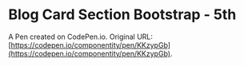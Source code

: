 # Blog Card Section Bootstrap - 5th

A Pen created on CodePen.io. Original URL: [https://codepen.io/componentity/pen/KKzypGb](https://codepen.io/componentity/pen/KKzypGb).


